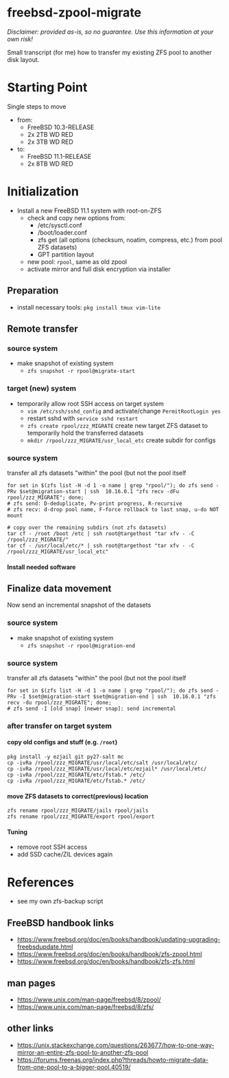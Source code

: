 # freebsd-zpool-migrate
*Disclaimer: provided as-is, so no guarantee. Use this information at your own risk!*

Small transcript (for me) how to transfer my existing ZFS pool to another disk layout.


# Starting Point
Single steps to move 
- from: 
  - FreeBSD 10.3-RELEASE
  - 2x 2TB WD RED
  - 2x 3TB WD RED
- to:
  - FreeBSD 11.1-RELEASE
  - 2x 8TB WD RED

# Initialization
- Install a new FreeBSD 11.1 system with root-on-ZFS
  - check and copy new options from:
    - /etc/sysctl.conf
    - /boot/loader.conf
    - zfs get (all options (checksum, noatim, compress, etc.) from pool ZFS datasets)
    - GPT partition layout
  - new pool: `rpool`, same as old zpool
  - activate mirror and full disk encryption via installer
  
## Preparation
- install necessary tools: `pkg install tmux vim-lite`

## Remote transfer
### source system
- make snapshot of existing system
  - `zfs snapshot -r rpool@migrate-start`

### target (new) system
- temporarily allow root SSH access on target system
  - `vim /etc/ssh/sshd_config` and activate/change `PermitRootLogin yes`
  - restart sshd with `service sshd restart`
  - `zfs create rpool/zzz_MIGRATE` create new target ZFS dataset to temporarily hold the transferred datasets
  - `mkdir /rpool/zzz_MIGRATE/usr_local_etc` create subdir for configs

### source system
transfer all zfs datasets "within" the pool (but not the pool itself
```
for set in $(zfs list -H -d 1 -o name | grep "rpool/"); do zfs send -PRv $set@migration-start | ssh  10.16.0.1 "zfs recv -dFu rpool/zzz_MIGRATE"; done;
# zfs send: D-deduplicate, Pv-print progress, R-recursive
# zfs recv: d-drop pool name, F-force rollback to last snap, u-do NOT mount
```
```
# copy over the remaining subdirs (not zfs datasets)
tar cf - /root /boot /etc | ssh root@targethost "tar xfv - -C /rpool/zzz_MIGRATE/"
tar cf - /usr/local/etc/* | ssh root@targethost "tar xfv - -C /rpool/zzz_MIGRATE/usr_local_etc"
```

#### Install needed software

## Finalize data movement
Now send an incremental snapshot of the datasets

### source system
- make snapshot of existing system
  - `zfs snapshot -r rpool@migration-end`

### source system
transfer all zfs datasets "within" the pool (but not the pool itself
```
for set in $(zfs list -H -d 1 -o name | grep "rpool/"); do zfs send -PRv -I $set@migration-start $set@migration-end | ssh  10.16.0.1 "zfs recv -du rpool/zzz_MIGRATE"; done;
# zfs send -I [old snap] [newer snap]: send incremental
```


### after transfer on target system

#### copy old configs and stuff (e.g. `/root`)
```
pkg install -y ezjail git py27-salt mc
cp -ivRa /rpool/zzz_MIGRATE/usr/local/etc/salt /usr/local/etc/
cp -ivRa /rpool/zzz_MIGRATE/usr/local/etc/ezjail* /usr/local/etc/
cp -ivRa /rpool/zzz_MIGRATE/etc/fstab.* /etc/
cp -ivRa /rpool/zzz_MIGRATE/etc/fstab.* /etc/
```
#### move ZFS datasets to correct(previous) location
```
zfs rename rpool/zzz_MIGRATE/jails rpool/jails
zfs rename rpool/zzz_MIGRATE/export rpool/export
```

#### Tuning
- remove root SSH access
- add SSD cache/ZIL devices again


# References
- see my own zfs-backup script
## FreeBSD handbook links
- https://www.freebsd.org/doc/en/books/handbook/updating-upgrading-freebsdupdate.html
- https://www.freebsd.org/doc/en/books/handbook/zfs-zpool.html
- https://www.freebsd.org/doc/en/books/handbook/zfs-zfs.html
## man pages
- https://www.unix.com/man-page/freebsd/8/zpool/
- https://www.unix.com/man-page/freebsd/8/zfs/
## other links
- https://unix.stackexchange.com/questions/263677/how-to-one-way-mirror-an-entire-zfs-pool-to-another-zfs-pool
- https://forums.freenas.org/index.php?threads/howto-migrate-data-from-one-pool-to-a-bigger-pool.40519/
